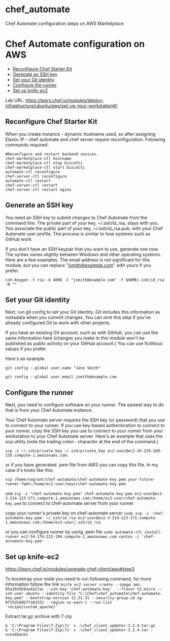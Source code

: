 # chef_automate
Chef Automate configuration steps on AWS Marketplace

#  Chef Automate configuration on AWS
- [Reconfigure Chef Starter Kit](#reconfigure-chef-starter-kit)
- [Generate an SSH key](#generate-an-ssh-key)
- [Set your Git identity](#set-your-git-identity)
- [Configure the runner](#configure-the-runner)
- [Set up knife-ec2](#set-up-knife-ec2)

Lab URL: https://learn.chef.io/modules/deploy-infrastructure/ubuntu/aws/set-up-your-workstation#/

## Reconfigure Chef Starter Kit
When you create instance - dynamic hostname used, so after assigning Elastic IP - chef automate and chef server require reconfiguration. Following commands required:

``` 
#Reconfigure and restart backend sevices.
chef-marketplace-ctl hostname 
chef-marketplace-ctl stop biscotti
chef-marketplace-ctl start biscotti
automate-ctl reconfigure
chef-server-ctl reconfigure
automate-ctl restart
chef-server-ctl restart
chef-server-ctl restart nginx
```

## Generate an SSH key
You need an SSH key to submit changes to Chef Automate from the command line. The private part of your key, ~/.ssh/id_rsa, stays with you. You associate the public part of your key, ~/.ssh/id_rsa.pub, with your Chef Automate user profile. The process is similar to how systems such as GitHub work.

If you don't have an SSH keypair that you want to use, generate one now. The syntax varies slightly between Windows and other operating systems. Here are a few examples. The email address is not significant for this module, but you can replace "jsmith@example.com" with yours if you prefer.

``` 
ssh-keygen -t rsa -b 4096 -C "jsmith@example.com" -f $HOME/.ssh/id_rsa -N ""
```

## Set your Git identity
Next, run git config to set your Git identity. Git includes this information as metadata when you commit changes. You can omit this step if you've already configured Git to work with other projects.

If you have an existing Git account, such as with GitHub, you can use the same information here (changes you make in this module won't be published as public activity on your GitHub account.) You can use fictitious values if you prefer.

Here's an example.


```
git config --global user.name "Jane Smith"
```

```
git config --global user.email jsmith@example.com
```

## Configure the runner
Next, you need to configure software on your runner. The easiest way to do that is from your Chef Automate instance.

Your Chef Automate server requires the SSH key (or password) that you use to connect to your runner. If you use key-based authentication to connect to your runner, copy the SSH key you use to connect to your runner from your workstation to your Chef Automate server. Here's an example that uses the scp utility (note the trailing colon : character at the end of the command.)

```
scp -i ~/.ssh/private_key ~/.ssh/private_key ec2-user@ec2-34-229-169-235.compute-1.amazonaws.com:
```

or if you have generated .pem file from AWS you can copy this file. In my case it's looks like this:

```
scp /home/vagrant/chef-automate/chef-automate-key.pem your-future-runner-fqdn:/home/ec2-user/keys/chef-automate-key.pem
```


use ``` scp -i "chef-automate-key.pem" chef-automate-key.pem ec2-user@ec2-3-214-123-171.compute-1.amazonaws.com:/home/ec2-user/chef-automate-key.pem ``` to connect to chef-automate server from your runner 

copy your runner's private key on chef-automate server
``` sudo scp -i 'chef-automate-key.pem' ~/.ssh/id_rsa ec2-user@ec2-3-214-123-171.compute-1.amazonaws.com:/home/ec2-user/.ssh/id_rsa ```

or you can configure runner by using .pem file
``` sudo automate-ctl install-runner ec2-54-174-222-194.compute-1.amazonaws.com centos -i 'chef-automate-key.pem' ```

## Set up knife-ec2
https://learn.chef.io/modules/upgrade-chef-client/aws#step3

To bootstrap your node you need to run following command, for more information follow the link 
``` knife ec2 server create --image ami-05a36d3b9aa4a17ac --ssh-key 'chef-automate-key'  --flavor t2.micro --ssh-user ubuntu --identity-file "C:\Chef\chef_automate\chef-automate-key.pem" --bootstrap-version 12.21.31 --security-group-id sg-0f15d169b77163332 --region us-east-1 --run-list 'recipe[custom_apache]' ```

Extract tar.gz archive with 7-zip
```
& 'C:\Program Files\7-Zip\7z' x .\chef_client_updater-3.2.4.tar.gz
& 'C:\Program Files\7-Zip\7z' x .\chef_client_updater-3.2.4.tar -ocookbooks
```